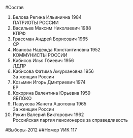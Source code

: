 #Состав
1. Белова Регина Ильинична 1984   
    ПАТРИОТЫ РОССИИ
2. Васильев Максим Николаевич 1988   
    КПРФ
3. Грассман Андрей Борисович 1965   
    СР
4. Иванова Надежда Константиновна 1952   
    КОММУНИСТЫ РОССИИ
5. Кабисов Илья Гбиевич 1956   
    ЛДПР
6. Кабисова Фатима Амурхановна 1956   
    За женщин России
7. Козьмин Игорь Дмитриевич 1974   
    ЕР
8. Кокорина Валентина Юрьевна 1959   
    ЯБЛОКО
9. Пашукова Жанета Ашотовна 1965   
    За женщин России
10. Рукин Валерий Викторович 1962   
    Российская партия пенсионеров за справедливость

#Выборы-2012
##Номер УИК
117